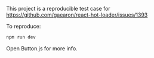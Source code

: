 
This project is a reproducible test case for https://github.com/gaearon/react-hot-loader/issues/1393

To reproduce:

```sh
npm run dev
```

Open Button.js for more info.